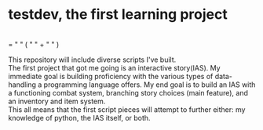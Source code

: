 testdev, the first learning project
=======
<br /> = "  " ( " " + " " )
  
This repository will include diverse scripts I've built.  
The first project that got me going is an interactive story(IAS). My immediate goal is building proficiency with the various types of data-handling a programming language offers. My end goal is to build an IAS with a functioning combat system, branching story choices (main feature), and an inventory and item system.  
This all means that the first script pieces will attempt to further either: my knowledge of python, the IAS itself, or both.
